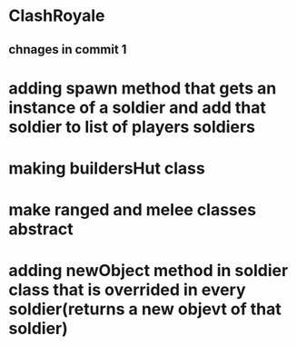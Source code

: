 
# ClashRoyale 

## chnages in commit 1

  # adding spawn method that gets an instance of a soldier and add that soldier to list of players soldiers
  # making buildersHut class 
  # make ranged and melee classes abstract
  # adding newObject method in soldier class that is overrided in every soldier(returns a new objevt of that soldier)
  

